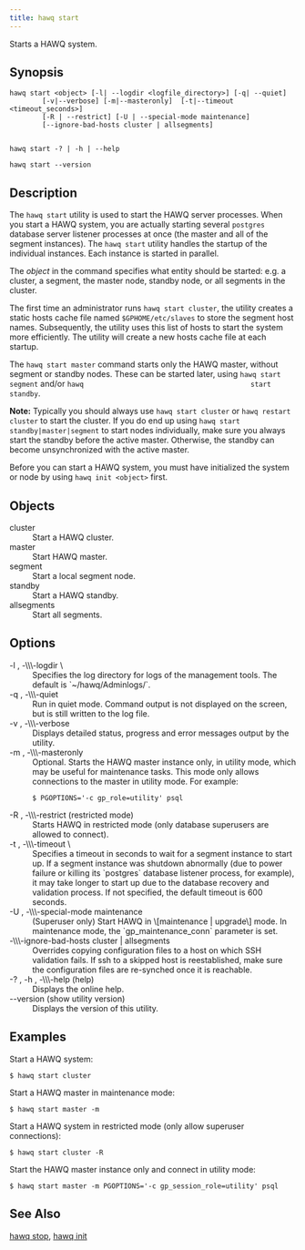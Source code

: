 ```yaml
---
title: hawq start
---
```


<!--
Licensed to the Apache Software Foundation (ASF) under one
or more contributor license agreements.  See the NOTICE file
distributed with this work for additional information
regarding copyright ownership.  The ASF licenses this file
to you under the Apache License, Version 2.0 (the
"License"); you may not use this file except in compliance
with the License.  You may obtain a copy of the License at

  http://www.apache.org/licenses/LICENSE-2.0

Unless required by applicable law or agreed to in writing,
software distributed under the License is distributed on an
"AS IS" BASIS, WITHOUT WARRANTIES OR CONDITIONS OF ANY
KIND, either express or implied.  See the License for the
specific language governing permissions and limitations
under the License.
-->

Starts a HAWQ system.

## Synopsis<a id="topic1__section2"></a>

``` pre
hawq start <object> [-l| --logdir <logfile_directory>] [-q| --quiet] 
        [-v|--verbose] [-m|--masteronly]  [-t|--timeout <timeout_seconds>] 
        [-R | --restrict] [-U | --special-mode maintenance]
        [--ignore-bad-hosts cluster | allsegments]
     
```

``` pre
hawq start -? | -h | --help 

hawq start --version
```

## Description<a id="topic1__section3"></a>

The `hawq start` utility is used to start the HAWQ server processes. When you start a HAWQ system, you are actually starting several `postgres` database server listener processes at once (the master and all of the segment instances). The `hawq start` utility handles the startup of the individual instances. Each instance is started in parallel.

The *object* in the command specifies what entity should be started: e.g. a cluster, a segment, the master node, standby node, or all segments in the cluster.

The first time an administrator runs `hawq start cluster`, the utility creates a static hosts cache file named `$GPHOME/etc/slaves` to store the segment host names. Subsequently, the utility uses this list of hosts to start the system more efficiently. The utility will create a new hosts cache file at each startup.

The `hawq start master` command starts only the HAWQ master, without segment or standby nodes. These can be started later, using `hawq start segment` and/or `hawq                                         start standby`.

**Note:** Typically you should always use `hawq start cluster` or `hawq restart cluster` to start the cluster. If you do end up using `hawq start                                         standby|master|segment` to start nodes individually, make sure you always start the standby before the active master. Otherwise, the standby can become unsynchronized with the active master.

Before you can start a HAWQ system, you must have initialized the system or node by using `hawq init <object>` first.

## Objects

<dt>cluster  </dt>
<dd>Start a HAWQ cluster.</dd>

<dt>master  </dt>
<dd>Start HAWQ master.</dd>

<dt>segment  </dt>
<dd>Start a local segment node.</dd>

<dt>standby  </dt>
<dd>Start a HAWQ standby.</dd>

<dt>allsegments  </dt>
<dd>Start all segments.</dd>

## Options<a id="topic1__section4"></a>

<dt>-l , -\\\-logdir \<logfile\_directory\>  </dt>
<dd>Specifies the log directory for logs of the management tools. The default is `~/hawq/Adminlogs/`.</dd>

<dt>-q , -\\\-quiet   </dt>
<dd>Run in quiet mode. Command output is not displayed on the screen, but is still written to the log file.</dd>

<dt>-v , -\\\-verbose  </dt>
<dd>Displays detailed status, progress and error messages output by the utility.</dd>

<dt>-m , -\\\-masteronly  </dt>
<dd>Optional. Starts the HAWQ master instance only, in utility mode, which may be useful for maintenance tasks. This mode only allows connections to the master in utility mode. For example:

``` shell
$ PGOPTIONS='-c gp_role=utility' psql
```
</dd>

<dt>-R , -\\\-restrict (restricted mode)  </dt>
<dd>Starts HAWQ in restricted mode (only database superusers are allowed to connect).</dd>

<dt>-t , -\\\-timeout \<timeout\_seconds\>  </dt>
<dd>Specifies a timeout in seconds to wait for a segment instance to start up. If a segment instance was shutdown abnormally (due to power failure or killing its `postgres` database listener process, for example), it may take longer to start up due to the database recovery and validation process. If not specified, the default timeout is 600 seconds.</dd>

<dt>-U , -\\\-special-mode maintenance   </dt>
<dd>(Superuser only) Start HAWQ in \[maintenance | upgrade\] mode. In maintenance mode, the `gp_maintenance_conn` parameter is set.</dd>

<dt>-\\\-ignore-bad-hosts cluster | allsegments  </dt>
<dd>Overrides copying configuration files to a host on which SSH validation fails. If ssh to a skipped host is reestablished, make sure the configuration files are re-synched once it is reachable.</dd>

<dt>-? , -h , -\\\-help (help)  </dt>
<dd>Displays the online help.</dd>

<dt>--version (show utility version)  </dt>
<dd>Displays the version of this utility.</dd>

## Examples<a id="topic1__section5"></a>

Start a HAWQ system:

``` shell
$ hawq start cluster
```

Start a HAWQ master in maintenance mode:

``` shell
$ hawq start master -m
```

Start a HAWQ system in restricted mode (only allow superuser connections):

``` shell
$ hawq start cluster -R
```

Start the HAWQ master instance only and connect in utility mode:

``` shell
$ hawq start master -m PGOPTIONS='-c gp_session_role=utility' psql
```

## See Also<a id="topic1__section6"></a>

[hawq stop](hawqstop.html#topic1), [hawq init](hawqinit.html#topic1)

